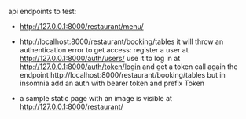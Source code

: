 api endpoints to test:

- http://127.0.0.1:8000/restaurant/menu/

- http://localhost:8000/restaurant/booking/tables
  it will throw an authentication error
  to get access:
    register a user at http://127.0.0.1:8000/auth/users/
    use it to log in at http://127.0.0.1:8000/auth/token/login and get a token
    call again the endpoint http://localhost:8000/restaurant/booking/tables but in insomnia add an auth with bearer token <token> and prefix Token

- a sample static page with an image is visible at http://127.0.0.1:8000/restaurant/
